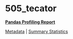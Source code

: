 # 505_tecator

[**Pandas Profiling Report**](https://epistasislab.github.io/pmlb/profile/505_tecator.html)

[Metadata](metadata.yaml) | [Summary Statistics](summary_stats.tsv)

